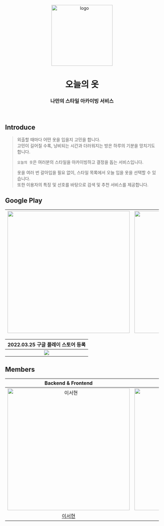<p align="middle" >
  <img width="200px;" src="https://user-images.githubusercontent.com/67419004/152739563-c05eefbf-ef4b-405a-a932-80e67075180c.png" alt="logo"/>
</p>
<h1 align="middle">오늘의 옷</h1>
<h3 align="middle">나만의 스타일 아카이빙 서비스</h3>
<br />

## Introduce

> 외출할 때마다 어떤 옷을 입을지 고민을 합니다.  
> 고민이 길어질 수록, 낭비되는 시간과 더러워지는 방은 하루의 기분을 망치기도 합니다.
>
> `오늘의 옷`은 여러분의 스타일을 아카이빙하고 결정을 돕는 서비스입니다.
>
> 옷을 여러 번 갈아입을 필요 없이, 스타일 목록에서 오늘 입을 옷을 선택할 수 있습니다.  
> 또한 이용자의 특징 및 선호를 바탕으로 검색 및 추천 서비스를 제공합니다.

## Google Play

|  <img src="https://user-images.githubusercontent.com/67419004/161857441-87b36987-a0f4-4150-af0c-a959a0fe1c3e.jpg" width=400px/>  | <img src="https://user-images.githubusercontent.com/67419004/161857451-f40544bc-399f-432d-a2ba-24cee5d6cd22.jpg" width=400px /> | <img src="https://user-images.githubusercontent.com/67419004/161857454-ea0cac57-7355-49b5-bb36-78495a883282.jpg" width=400px /> | <img src="https://user-images.githubusercontent.com/67419004/161857457-0bfac007-16ef-4a95-9746-fb1fd07f1356.jpg" width=400px /> | <img src="https://user-images.githubusercontent.com/67419004/161857458-11ca9b05-e434-4664-86b9-c10f188d0644.jpg" width=400px /> |
| :-----------------------------------------------------------: | :---------------------------------------------------------: | :---------------------------------------------------------: | :--------------------------------------------------------: | :--------------------------------------------------------: |

| 2022.03.25 구글 플레이 스토어 등록 |
|:--------------------------------------:|
|<a href="https://play.google.com/store/apps/details?id=com.oclothes.mycloset"> <img src="https://user-images.githubusercontent.com/67419004/161859973-d5a51733-97d6-4dff-957e-a16a8a8513aa.png" /> </a>|

## Members

|                      Backend & Frontend                       |                             Backend                         |                           Backend                           |                           Backend                          |                           Android                          |                        Product Designer                    |                         Designer                           |
| :-----------------------------------------------------------: | :---------------------------------------------------------: | :---------------------------------------------------------: | :--------------------------------------------------------: | :--------------------------------------------------------: | :--------------------------------------------------------: | :--------------------------------------------------------: |
|  <img src="https://url.kr/zeou94" width=400px alt="이서현"/>  | <img src="https://url.kr/hmryp1" width=400px alt="강세미"/> | <img src="https://url.kr/b9soph" width=400px alt="이도원"/> | <img src="https://url.kr/c5beaw" width=400px alt="장세범"> | <img src="https://url.kr/fq1vuc" width=400px alt="허재영"> | <img src="https://url.kr/zbnewc" width=400px alt="박동규"> | <img src="https://url.kr/wohjtq" width=400px alt="박예진"> |
|           [이서현](https://github.com/harry-bro)              |           [강세미](https://github.com/semi-cloud)           |                [이도원](https://github.com/domo7304)        |              [장세범](https://github.com/Sehbeom)          |             [허재영](https://github.com/jae-heo)           |          [박동규](https://github.com/do-dong-park)         |      [박예진](https://www.instagram.com/kkong_bizii/)      |

